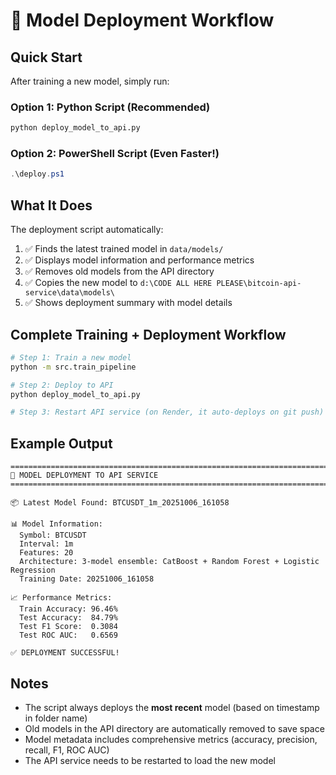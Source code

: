 # 🚀 Model Deployment Workflow

## Quick Start

After training a new model, simply run:

### Option 1: Python Script (Recommended)
```bash
python deploy_model_to_api.py
```

### Option 2: PowerShell Script (Even Faster!)
```powershell
.\deploy.ps1
```

## What It Does

The deployment script automatically:

1. ✅ Finds the latest trained model in `data/models/`
2. ✅ Displays model information and performance metrics
3. ✅ Removes old models from the API directory
4. ✅ Copies the new model to `d:\CODE ALL HERE PLEASE\bitcoin-api-service\data\models\`
5. ✅ Shows deployment summary with model details

## Complete Training + Deployment Workflow

```bash
# Step 1: Train a new model
python -m src.train_pipeline

# Step 2: Deploy to API
python deploy_model_to_api.py

# Step 3: Restart API service (on Render, it auto-deploys on git push)
```

## Example Output

```
================================================================================
🚀 MODEL DEPLOYMENT TO API SERVICE
================================================================================

📦 Latest Model Found: BTCUSDT_1m_20251006_161058

📊 Model Information:
  Symbol: BTCUSDT
  Interval: 1m
  Features: 20
  Architecture: 3-model ensemble: CatBoost + Random Forest + Logistic Regression
  Training Date: 20251006_161058

📈 Performance Metrics:
  Train Accuracy: 96.46%
  Test Accuracy:  84.79%
  Test F1 Score:  0.3084
  Test ROC AUC:   0.6569

✅ DEPLOYMENT SUCCESSFUL!
```

## Notes

- The script always deploys the **most recent** model (based on timestamp in folder name)
- Old models in the API directory are automatically removed to save space
- Model metadata includes comprehensive metrics (accuracy, precision, recall, F1, ROC AUC)
- The API service needs to be restarted to load the new model
